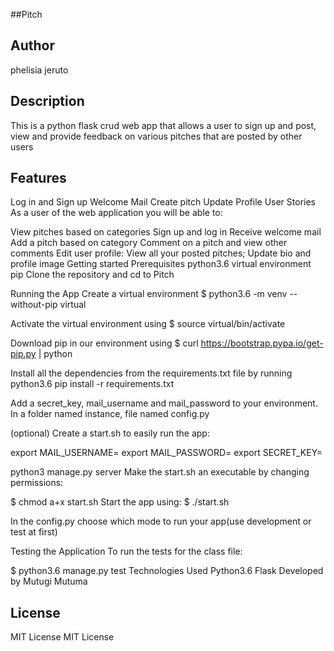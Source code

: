 ##Pitch
## Author
phelisia jeruto
## Description
This is a python flask crud web app that allows a user to sign up and post, view and provide feedback on various pitches that are posted by other users


## Features
Log in and Sign up
Welcome Mail
Create pitch
Update Profile
User Stories
As a user of the web application you will be able to:

View pitches based on categories
Sign up and log in
Receive welcome mail
Add a pitch based on category
Comment on a pitch and view other comments
Edit user profile: View all your posted pitches; Update bio and profile image
Getting started
Prerequisites
python3.6
virtual environment
pip
Clone the repository and cd to Pitch

Running the App
Create a virtual environment $ python3.6 -m venv --without-pip virtual

Activate the virtual environment using $ source virtual/bin/activate

Download pip in our environment using $ curl https://bootstrap.pypa.io/get-pip.py | python

Install all the dependencies from the requirements.txt file by running python3.6 pip install -r requirements.txt

Add a secret_key, mail_username and mail_password to your environment. In a folder named instance, file named config.py

(optional) Create a start.sh to easily run the app:

  export MAIL_USERNAME=<your-email-address>
  export MAIL_PASSWORD=<your-email-password>
  export SECRET_KEY=<your-secret-key>

  python3 manage.py server
Make the start.sh an executable by changing permissions:

  $ chmod a+x start.sh
Start the app using: $ ./start.sh

In the config.py choose which mode to run your app(use development or test at first)

Testing the Application
To run the tests for the class file:

  $ python3.6 manage.py test
Technologies Used
Python3.6
Flask
Developed by
Mutugi Mutuma

## License
MIT License MIT License
